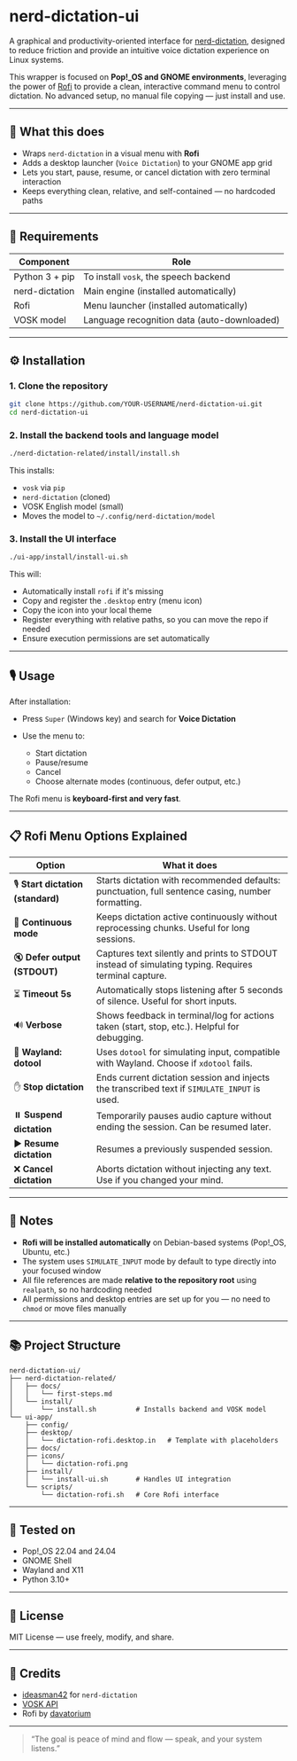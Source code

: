 # nerd-dictation-ui

A graphical and productivity-oriented interface for [nerd-dictation](https://github.com/ideasman42/nerd-dictation), designed to reduce friction and provide an intuitive voice dictation experience on Linux systems.

This wrapper is focused on **Pop!_OS and GNOME environments**, leveraging the power of [Rofi](https://github.com/davatorium/rofi) to provide a clean, interactive command menu to control dictation. No advanced setup, no manual file copying — just install and use.

---

## 🚀 What this does

- Wraps `nerd-dictation` in a visual menu with **Rofi**
- Adds a desktop launcher (`Voice Dictation`) to your GNOME app grid
- Lets you start, pause, resume, or cancel dictation with zero terminal interaction
- Keeps everything clean, relative, and self-contained — no hardcoded paths

---

## 🧰 Requirements

| Component         | Role                                       |
|------------------|--------------------------------------------|
| Python 3 + pip   | To install `vosk`, the speech backend      |
| nerd-dictation   | Main engine (installed automatically)      |
| Rofi             | Menu launcher (installed automatically)    |
| VOSK model       | Language recognition data (auto-downloaded)|

---

## ⚙️ Installation

### 1. Clone the repository

```bash
git clone https://github.com/YOUR-USERNAME/nerd-dictation-ui.git
cd nerd-dictation-ui
```

### 2. Install the backend tools and language model

```bash
./nerd-dictation-related/install/install.sh
```

This installs:

* `vosk` via `pip`
* `nerd-dictation` (cloned)
* VOSK English model (small)
* Moves the model to `~/.config/nerd-dictation/model`

### 3. Install the UI interface

```bash
./ui-app/install/install-ui.sh
```

This will:

* Automatically install `rofi` if it's missing
* Copy and register the `.desktop` entry (menu icon)
* Copy the icon into your local theme
* Register everything with relative paths, so you can move the repo if needed
* Ensure execution permissions are set automatically

---

## 🎙️ Usage

After installation:

* Press `Super` (Windows key) and search for **Voice Dictation**
* Use the menu to:

  * Start dictation
  * Pause/resume
  * Cancel
  * Choose alternate modes (continuous, defer output, etc.)

The Rofi menu is **keyboard-first and very fast**.

---

## 📋 Rofi Menu Options Explained

| Option                      | What it does                                                                 |
|----------------------------|------------------------------------------------------------------------------|
| 🎙️ **Start dictation (standard)** | Starts dictation with recommended defaults: punctuation, full sentence casing, number formatting. |
| 🧠 **Continuous mode**         | Keeps dictation active continuously without reprocessing chunks. Useful for long sessions. |
| 🔇 **Defer output (STDOUT)**    | Captures text silently and prints to STDOUT instead of simulating typing. Requires terminal capture. |
| ⏳ **Timeout 5s**              | Automatically stops listening after 5 seconds of silence. Useful for short inputs. |
| 🔊 **Verbose**                | Shows feedback in terminal/log for actions taken (start, stop, etc.). Helpful for debugging. |
| 🎯 **Wayland: dotool**         | Uses `dotool` for simulating input, compatible with Wayland. Choose if `xdotool` fails. |
| ✋ **Stop dictation**          | Ends current dictation session and injects the transcribed text if `SIMULATE_INPUT` is used. |
| ⏸️ **Suspend dictation**       | Temporarily pauses audio capture without ending the session. Can be resumed later. |
| ▶️ **Resume dictation**        | Resumes a previously suspended session. |
| ❌ **Cancel dictation**        | Aborts dictation without injecting any text. Use if you changed your mind. |

---

## 🔧 Notes

* **Rofi will be installed automatically** on Debian-based systems (Pop!_OS, Ubuntu, etc.)
* The system uses `SIMULATE_INPUT` mode by default to type directly into your focused window
* All file references are made **relative to the repository root** using `realpath`, so no hardcoding needed
* All permissions and desktop entries are set up for you — no need to `chmod` or move files manually

---

## 📚 Project Structure

```
nerd-dictation-ui/
├── nerd-dictation-related/
│   ├── docs/
│   │   └── first-steps.md
│   └── install/
│       └── install.sh          # Installs backend and VOSK model
└── ui-app/
    ├── config/
    ├── desktop/
    │   └── dictation-rofi.desktop.in   # Template with placeholders
    ├── docs/
    ├── icons/
    │   └── dictation-rofi.png
    ├── install/
    │   └── install-ui.sh       # Handles UI integration
    └── scripts/
        └── dictation-rofi.sh   # Core Rofi interface
```

---

## 🧪 Tested on

* Pop!_OS 22.04 and 24.04
* GNOME Shell
* Wayland and X11
* Python 3.10+

---

## 📄 License

MIT License — use freely, modify, and share.

---

## 🙌 Credits

* [ideasman42](https://github.com/ideasman42) for `nerd-dictation`
* [VOSK API](https://alphacephei.com/vosk/)
* Rofi by [davatorium](https://github.com/davatorium/rofi)

---

> “The goal is peace of mind and flow — speak, and your system listens.”
